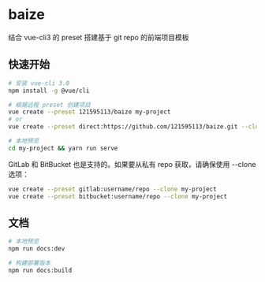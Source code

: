 # baize

结合 vue-cli3 的 preset 搭建基于 git repo 的前端项目模板

## 快速开始

```bash
# 安装 vue-cli 3.0
npm install -g @vue/cli

# 根据远程 preset 创建项目
vue create --preset 121595113/baize my-project
# or
vue create --preset direct:https://github.com/121595113/baize.git --clone my-project

# 本地预览
cd my-project && yarn run serve
```

GitLab 和 BitBucket 也是支持的。如果要从私有 repo 获取，请确保使用 --clone 选项：

```bash
vue create --preset gitlab:username/repo --clone my-project
vue create --preset bitbucket:username/repo --clone my-project
```

## 文档

```bash
# 本地预览
npm run docs:dev

# 构建部署版本
npm run docs:build
```

<!-- ## 待办

- [ ] 新增**多页**模板
- [ ] axios retry 特性 -->
